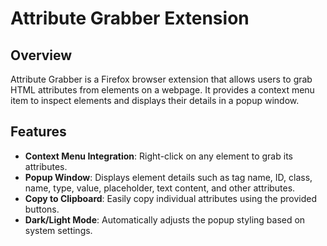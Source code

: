 # Attribute Grabber Extension

## Overview
Attribute Grabber is a Firefox browser extension that allows users to grab HTML attributes from elements on a webpage. It provides a context menu item to inspect elements and displays their details in a popup window.

## Features
- **Context Menu Integration**: Right-click on any element to grab its attributes.
- **Popup Window**: Displays element details such as tag name, ID, class, name, type, value, placeholder, text content, and other attributes.
- **Copy to Clipboard**: Easily copy individual attributes using the provided buttons.
- **Dark/Light Mode**: Automatically adjusts the popup styling based on system settings.